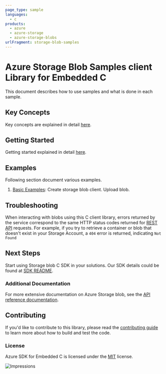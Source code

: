 ```yaml
---
page_type: sample
languages:
  - c
products:
  - azure
  - azure-storage
  - azure-storage-blobs
urlFragment: storage-blob-samples
---
```


# Azure Storage Blob Samples client Library for Embedded C

This document describes how to use samples and what is done in each sample.

## Key Concepts

Key concepts are explained in detail [here][SDK_README_KEY_CONCEPTS].

## Getting Started

Getting started explained in detail [here][SDK_README_GETTING_STARTED].

## Examples

   Following section document various examples.

1. [Basic Examples][samples_basic]: Create storage blob client. Upload blob.

## Troubleshooting

When interacting with blobs using this C client library, errors returned by the service correspond to the same HTTP
status codes returned for [REST API][error_codes] requests. For example, if you try to retrieve a container or blob that
doesn't exist in your Storage Account, a `404` error is returned, indicating `Not Found`

## Next Steps

Start using Storage blob C SDK in your solutions. Our SDK details could be found at [SDK README][BLOB_SDK_README].

### Additional Documentation

For more extensive documentation on Azure Storage blob, see the [API reference documentation][storageblob_rest].

## Contributing

If you'd like to contribute to this library, please read the [contributing guide][azure_sdk_for_c_contributing] to learn more about how to build and test the code.

### License

Azure SDK for Embedded C is licensed under the [MIT][azure_sdk_for_c_license] license.

<!-- LINKS -->
[azure_sdk_for_c_contributing]: ../../../../CONTRIBUTING.md
[azure_sdk_for_c_license]: https://github.com/Azure/azure-sdk-for-c/blob/master/LICENSE
[BLOB_SDK_README]: https://github.com/Azure/azure-sdk-for-c/tree/master/sdk/docs/storage
[SDK_README_CONTRIBUTING]:https://github.com/Azure/azure-sdk-for-c/tree/master/sdk/docs/storage#contributing
[SDK_README_GETTING_STARTED]: https://github.com/Azure/azure-sdk-for-c/tree/master/sdk/docs/storage#getting-started
[SDK_README_KEY_CONCEPTS]: https://github.com/Azure/azure-sdk-for-c/tree/master/sdk/docs/storage#key-concepts
[samples_basic]: src/blobs_client_example.c
[storageblob_rest]: https://docs.microsoft.com/en-us/rest/api/storageservices/blob-service-rest-api
[error_codes]: https://docs.microsoft.com/rest/api/storageservices/blob-service-error-codes

![Impressions](https://azure-sdk-impressions.azurewebsites.net/api/impressions/azure-sdk-for-c%2Fsdk%2Fstorage%2Fblobs%2Fsrc%2Fsamples%2FREADME.png)
